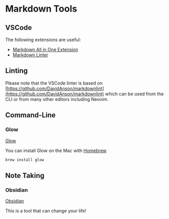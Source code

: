 # Markdown Tools

## VSCode

The following extensions are useful:

- [Markdown All in One Extension](https://marketplace.visualstudio.com/items?itemName=yzhang.markdown-all-in-one)
- [Markdown Linter](https://marketplace.visualstudio.com/items?itemName=DavidAnson.vscode-markdownlint)

## Linting

Please note that the VSCode linter is based on [https://github.com/DavidAnson/markdownlint](https://github.com/DavidAnson/markdownlint) which can be used from the CLI or from many other editors including Neovim.

## Command-Line

### Glow

[Glow](https://github.com/charmbracelet/glow)

You can install Glow on the Mac with [Homebrew](https://brew.sh)

```bash
brew install glow
```

## Note Taking

### Obsidian

[Obsidian](https://obsidian.md)

This is a tool that can change your life!
